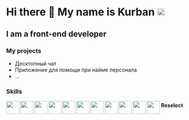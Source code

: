# <b>Hi there 👋 My name is Kurban</b> <img  height='20px' src='https://www.codewars.com/users/Kurban95/badges/micro'>
## I am a front-end developer 

### My projects

* Десктопный чат
* Приложение для помощи при найме персонала
* ...

### Skills 
<img align='left' height='35px' src="https://img.icons8.com/color/48/000000/html-5--v1.png"/>
<img align='left' height='35px' src="https://img.icons8.com/color/48/000000/css3.png"/>
<img align='left' height='35px' src="https://img.icons8.com/color/48/000000/javascript.png"/>
<img align='left' height='35px' src="https://cdn.worldvectorlogo.com/logos/react-2.svg"/>
<img align='left' height='35px' src="https://img.icons8.com/color/48/000000/redux.png"/>
<img align='left' height='35px' src="https://img.icons8.com/color/48/000000/sass.png"/>
<img align='left' height='35px' src='https://cdn.worldvectorlogo.com/logos/bootstrap-4.svg'>
<img align='left' height='35px' src='https://cdn.worldvectorlogo.com/logos/redux-saga.svg'>
<img align='left' height='35px' src="https://cdn.worldvectorlogo.com/logos/nodejs-1.svg"/>
<img align='left' height='35px' src='https://cdn.worldvectorlogo.com/logos/git-icon.svg'>
<img align='left' height='35px' src='https://cdn.worldvectorlogo.com/logos/material-ui-1.svg'>



#### Reselect

<img align='left' height='15px' src='https://www.codewars.com/users/Kurban95/badges/small'>

